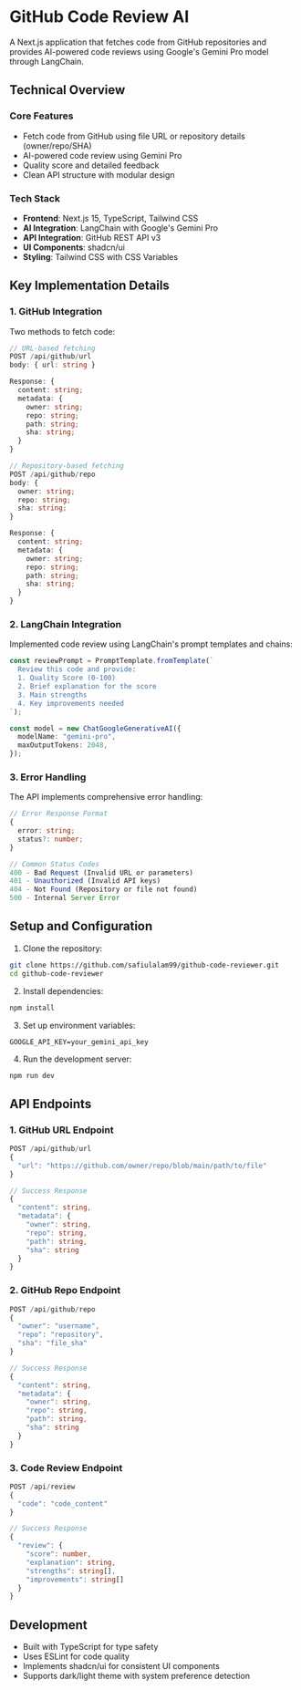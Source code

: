 # GitHub Code Review AI

A Next.js application that fetches code from GitHub repositories and provides AI-powered code reviews using Google's Gemini Pro model through LangChain.

## Technical Overview

### Core Features
- Fetch code from GitHub using file URL or repository details (owner/repo/SHA)
- AI-powered code review using Gemini Pro
- Quality score and detailed feedback
- Clean API structure with modular design

### Tech Stack
- **Frontend**: Next.js 15, TypeScript, Tailwind CSS
- **AI Integration**: LangChain with Google's Gemini Pro
- **API Integration**: GitHub REST API v3
- **UI Components**: shadcn/ui
- **Styling**: Tailwind CSS with CSS Variables

## Key Implementation Details

### 1. GitHub Integration

Two methods to fetch code:

```typescript
// URL-based fetching
POST /api/github/url
body: { url: string }

Response: {
  content: string;
  metadata: {
    owner: string;
    repo: string;
    path: string;
    sha: string;
  }
}
```

```typescript
// Repository-based fetching
POST /api/github/repo
body: {
  owner: string;
  repo: string;
  sha: string;
}

Response: {
  content: string;
  metadata: {
    owner: string;
    repo: string;
    path: string;
    sha: string;
  }
}
```

### 2. LangChain Integration

Implemented code review using LangChain's prompt templates and chains:

```typescript
const reviewPrompt = PromptTemplate.fromTemplate(`
  Review this code and provide:
  1. Quality Score (0-100)
  2. Brief explanation for the score
  3. Main strengths
  4. Key improvements needed
`);

const model = new ChatGoogleGenerativeAI({
  modelName: "gemini-pro",
  maxOutputTokens: 2048,
});
```

### 3. Error Handling

The API implements comprehensive error handling:

```typescript
// Error Response Format
{
  error: string;
  status?: number;
}

// Common Status Codes
400 - Bad Request (Invalid URL or parameters)
401 - Unauthorized (Invalid API keys)
404 - Not Found (Repository or file not found)
500 - Internal Server Error
```

## Setup and Configuration

1. Clone the repository:
```bash
git clone https://github.com/safiulalam99/github-code-reviewer.git
cd github-code-reviewer
```

2. Install dependencies:
```bash
npm install
```

3. Set up environment variables:
```env
GOOGLE_API_KEY=your_gemini_api_key
```

4. Run the development server:
```bash
npm run dev
```

## API Endpoints

### 1. GitHub URL Endpoint
```typescript
POST /api/github/url
{
  "url": "https://github.com/owner/repo/blob/main/path/to/file"
}

// Success Response
{
  "content": string,
  "metadata": {
    "owner": string,
    "repo": string,
    "path": string,
    "sha": string
  }
}
```

### 2. GitHub Repo Endpoint
```typescript
POST /api/github/repo
{
  "owner": "username",
  "repo": "repository",
  "sha": "file_sha"
}

// Success Response
{
  "content": string,
  "metadata": {
    "owner": string,
    "repo": string,
    "path": string,
    "sha": string
  }
}
```

### 3. Code Review Endpoint
```typescript
POST /api/review
{
  "code": "code_content"
}

// Success Response
{
  "review": {
    "score": number,
    "explanation": string,
    "strengths": string[],
    "improvements": string[]
  }
}
```

## Development

- Built with TypeScript for type safety
- Uses ESLint for code quality
- Implements shadcn/ui for consistent UI components
- Supports dark/light theme with system preference detection

